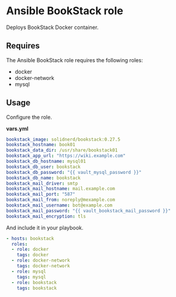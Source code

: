 # Ansible BookStack role

Deploys BookStack Docker container.

## Requires

The Ansible BookStack role requires the following roles:

* docker
* docker-network
* mysql

## Usage

Configure the role.

**vars.yml**

```yml
bookstack_image: solidnerd/bookstack:0.27.5
bookstack_hostname: book01
bookstack_data_dir: /usr/share/bookstack01
bookstack_app_url: "https://wiki.example.com"
bookstack_db_hostname: mysql01
bookstack_db_user: bookstack
bookstack_db_password: "{{ vault_mysql_password }}"
bookstack_db_name: bookstack
bookstack_mail_driver: smtp
bookstack_mail_hostname: mail.example.com
bookstack_mail_port: "587"
bookstack_mail_from: noreply@mexample.com
bookstack_mail_username: bot@example.com
bookstack_mail_password: "{{ vault_bookstack_mail_password }}"
bookstack_mail_encryption: tls
```

And include it in your playbook.

```yml
- hosts: bookstack
  roles:
  - role: docker
    tags: docker
  - role: docker-network
    tags: docker-network
  - role: mysql
    tags: mysql
  - role: bookstack
    tags: bookstack
```